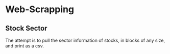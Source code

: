 # Web-Scrapping

## Stock Sector

The attempt is to pull the sector information of stocks, in blocks of any size, and print as a csv. 
